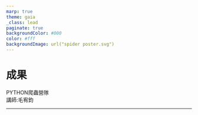 ```yaml
---
marp: true
theme: gaia
_class: lead
paginate: true
backgroundColor: #000
color: #fff
backgroundImage: url("spider poster.svg")
---
```


<style>
marp-pre{
     border-radius: 13px;
}
code{
    border-radius: 7px;
}
</style>


# **成果**


PYTHON爬蟲營隊  
講師:毛宥鈞

---